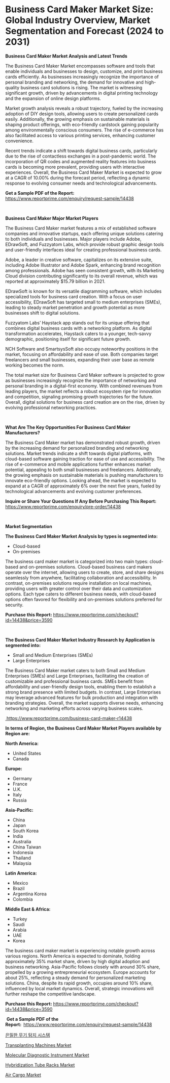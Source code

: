 <p><h1>Business Card Maker Market Size: Global Industry Overview, Market Segmentation and Forecast (2024 to 2031)</h1></p><p><strong>Business Card Maker Market Analysis and Latest Trends</strong></p>
<p><p>The Business Card Maker Market encompasses software and tools that enable individuals and businesses to design, customize, and print business cards efficiently. As businesses increasingly recognize the importance of personal branding and networking, the demand for innovative and high-quality business card solutions is rising. The market is witnessing significant growth, driven by advancements in digital printing technology and the expansion of online design platforms.</p><p>Market growth analysis reveals a robust trajectory, fueled by the increasing adoption of DIY design tools, allowing users to create personalized cards easily. Additionally, the growing emphasis on sustainable materials is shaping product offerings, with eco-friendly cardstock gaining popularity among environmentally conscious consumers. The rise of e-commerce has also facilitated access to various printing services, enhancing customer convenience.</p><p>Recent trends indicate a shift towards digital business cards, particularly due to the rise of contactless exchanges in a post-pandemic world. The incorporation of QR codes and augmented reality features into business cards is becoming more prevalent, providing users with interactive experiences. Overall, the Business Card Maker Market is expected to grow at a CAGR of 10.00% during the forecast period, reflecting a dynamic response to evolving consumer needs and technological advancements.</p></p>
<p><strong>Get a Sample PDF of the Report:&nbsp;</strong> <a href="https://www.reportprime.com/enquiry/request-sample/14438">https://www.reportprime.com/enquiry/request-sample/14438</a></p>
<p>&nbsp;</p>
<p><strong>Business Card Maker Major Market Players</strong></p>
<p><p>The Business Card Maker market features a mix of established software companies and innovative startups, each offering unique solutions catering to both individuals and businesses. Major players include Adobe, EDrawSoft, and Fuzzyatom Labs, which provide robust graphic design tools and user-friendly interfaces ideal for creating professional business cards.</p><p>Adobe, a leader in creative software, capitalizes on its extensive suite, including Adobe Illustrator and Adobe Spark, enhancing brand recognition among professionals. Adobe has seen consistent growth, with its Marketing Cloud division contributing significantly to its overall revenue, which was reported at approximately $15.79 billion in 2021.</p><p>EDrawSoft is known for its versatile diagramming software, which includes specialized tools for business card creation. With a focus on user accessibility, EDrawSoft has targeted small to medium enterprises (SMEs), leading to steady market penetration and growth potential as more businesses shift to digital solutions.</p><p>Fuzzyatom Labs’ Haystack app stands out for its unique offering that combines digital business cards with a networking platform. As digital transformation accelerates, Haystack caters to a younger, tech-savvy demographic, positioning itself for significant future growth.</p><p>NCH Software and SmartsysSoft also occupy noteworthy positions in the market, focusing on affordability and ease of use. Both companies target freelancers and small businesses, expanding their user base as remote working becomes the norm.</p><p>The total market size for Business Card Maker software is projected to grow as businesses increasingly recognize the importance of networking and personal branding in a digital-first economy. With combined revenues from leading players, the market reflects a robust ecosystem ripe for innovation and competition, signaling promising growth trajectories for the future. Overall, digital solutions for business card creation are on the rise, driven by evolving professional networking practices.</p></p>
<p>&nbsp;</p>
<p><strong>What Are The Key Opportunities For Business Card Maker Manufacturers?</strong></p>
<p><p>The Business Card Maker market has demonstrated robust growth, driven by the increasing demand for personalized branding and networking solutions. Market trends indicate a shift towards digital platforms, with cloud-based software gaining traction for ease of use and accessibility. The rise of e-commerce and mobile applications further enhances market potential, appealing to both small businesses and freelancers. Additionally, the growing emphasis on sustainable materials is pushing manufacturers to innovate eco-friendly options. Looking ahead, the market is expected to expand at a CAGR of approximately 6% over the next five years, fueled by technological advancements and evolving customer preferences.</p></p>
<p><strong>Inquire or Share Your Questions If Any Before Purchasing This Report:</strong> <a href="https://www.reportprime.com/enquiry/pre-order/14438">https://www.reportprime.com/enquiry/pre-order/14438</a></p>
<p>&nbsp;</p>
<p><strong>Market Segmentation</strong></p>
<p><strong>The Business Card Maker Market Analysis by types is segmented into:</strong></p>
<p><ul><li>Cloud-based</li><li>On-premises</li></ul></p>
<p><p>The business card maker market is categorized into two main types: cloud-based and on-premises solutions. Cloud-based business card makers operate over the internet, allowing users to create, store, and share designs seamlessly from anywhere, facilitating collaboration and accessibility. In contrast, on-premises solutions require installation on local machines, providing users with greater control over their data and customization options. Each type caters to different business needs, with cloud-based options often favored for flexibility and on-premises solutions preferred for security.</p></p>
<p><strong>Purchase this Report:&nbsp;</strong><a href="https://www.reportprime.com/checkout?id=14438&price=3590">https://www.reportprime.com/checkout?id=14438&price=3590</a></p>
<p>&nbsp;</p>
<p><strong>The Business Card Maker Market Industry Research by Application is segmented into:</strong></p>
<p><ul><li>Small and Medium Enterprises (SMEs)</li><li>Large Enterprises</li></ul></p>
<p><p>The Business Card Maker market caters to both Small and Medium Enterprises (SMEs) and Large Enterprises, facilitating the creation of customizable and professional business cards. SMEs benefit from affordability and user-friendly design tools, enabling them to establish a strong brand presence with limited budgets. In contrast, Large Enterprises may leverage advanced features for bulk production and integration with branding strategies. Overall, the market supports diverse needs, enhancing networking and marketing efforts across varying business scales.</p></p>
<p><a href="https://www.reportprime.com/business-card-maker-r14438">&nbsp;https://www.reportprime.com/business-card-maker-r14438</a></p>
<p><strong>In terms of Region, the Business Card Maker Market Players available by Region are:</strong></p>
<p>
    <p> <strong> North America: </strong>
        <ul>
            <li>United States</li>
            <li>Canada</li>
        </ul>
        </p> 
    <p> <strong> Europe: </strong>
        <ul>
            <li>Germany</li>
            <li>France</li>
            <li>U.K.</li>
            <li>Italy</li>
            <li>Russia</li>
        </ul>
        </p> 
    <p> <strong> Asia-Pacific: </strong>
        <ul>
            <li>China</li>
            <li>Japan</li>
            <li>South Korea</li>
            <li>India</li>
            <li>Australia</li>
            <li>China Taiwan</li>
            <li>Indonesia</li>
            <li>Thailand</li>
            <li>Malaysia</li>
        </ul>
        </p> 
    <p> <strong> Latin America: </strong>
        <ul>
            <li>Mexico</li>
            <li>Brazil</li>
            <li>Argentina Korea</li>
            <li>Colombia</li>
        </ul>
        </p> 
    <p> <strong> Middle East & Africa: </strong>
        <ul>
            <li>Turkey</li>
            <li>Saudi</li>
            <li>Arabia</li>
            <li>UAE</li>
            <li>Korea</li>
        </ul>
    </p>
    </p>
<p><p>The business card maker market is experiencing notable growth across various regions. North America is expected to dominate, holding approximately 35% market share, driven by high digital adoption and business networking. Asia-Pacific follows closely with around 30% share, propelled by a growing entrepreneurial ecosystem. Europe accounts for about 25%, reflecting a steady demand for personalized marketing solutions. China, despite its rapid growth, occupies around 10% share, influenced by local market dynamics. Overall, strategic innovations will further reshape the competitive landscape.</p></p>
<p><strong>Purchase this Report: </strong><a href="https://www.reportprime.com/checkout?id=14438&price=3590">https://www.reportprime.com/checkout?id=14438&price=3590</a></p>
<p>&nbsp;<strong>Get a Sample PDF of the Report:&nbsp;&nbsp;</strong><a href="https://www.reportprime.com/enquiry/request-sample/14438">https://www.reportprime.com/enquiry/request-sample/14438</a></p>
<p><strong></strong></p>
<p><p><a href="https://medium.com/@joespinka88967/%EC%84%B8%EA%B3%84-covert-weapon-detection-system-market-%EC%9D%80-2024%EC%97%90%EC%84%9C-2031%EB%A1%9C-%EC%97%B0%ED%8F%89%EA%B7%A0-%EC%A6%9D%EA%B0%80%EC%9C%A8%EC%9D%84-%EB%B3%B4%EC%9D%BC-%EA%B2%83%EC%9C%BC%EB%A1%9C-%EC%98%88%EC%83%81%EB%90%A9%EB%8B%88%EB%8B%A4-b74f22dda54b">은밀한 무기 탐지 시스템</a></p><p><a href="https://www.linkedin.com/pulse/how-regional-markets-adapting-transplanting-machines-market-tvc4e?trackingId=d1rgqv7wRfGaqNW%2FWYMegA%3D%3D">Transplanting Machines Market</a></p><p><a href="https://medium.com/@thadnader_5170/the-market-for-molecular-diagnostic-instrument-market-is-examined-in-this-report-along-with-the-2119b4e9dfa4">Molecular Diagnostic Instrument Market</a></p><p><a href="https://medium.com/@thadnader_5170/the-hybridization-tube-racks-market-research-report-provides-an-in-depth-and-up-to-date-analysis-a4271c58cf8c">Hybridization Tube Racks Market</a></p><p><a href="https://issuu.com/reportprime-2/docs/air-cargo-market-size-2030.pptx_b6e25f6ed6a4db">Air Cargo Market</a></p></p>